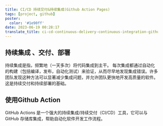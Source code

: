 ```yaml
---
title: CI/CD 持续交付&持续集成(Github Action Pages)
tags: [project, github]
poster:
  color: '#1e90ff'
date: 2023-06-19 00:28:17
translate_title: ci-cd-continuous-delivery-continuous-integration-github-action-pages
---
```


## 持续集成 、交付、部署

持续集成是指，频繁地（一天多次）将代码集成到主干。 每次集成都通过自动化的构建（包括编译，发布，自动化测试）来验证，从而尽早地发现集成错误。许多团队发现这种方法可以显著减少集成问题，并允许团队更快地开发高质量的软件。 这是持续交付和持续部署的基础。

## 使用Github Action

GitHub Actions 是一个强大的持续集成/持续交付（CI/CD）工具，它可以与 GitHub 存储库集成，帮助自动化软件开发工作流程。



